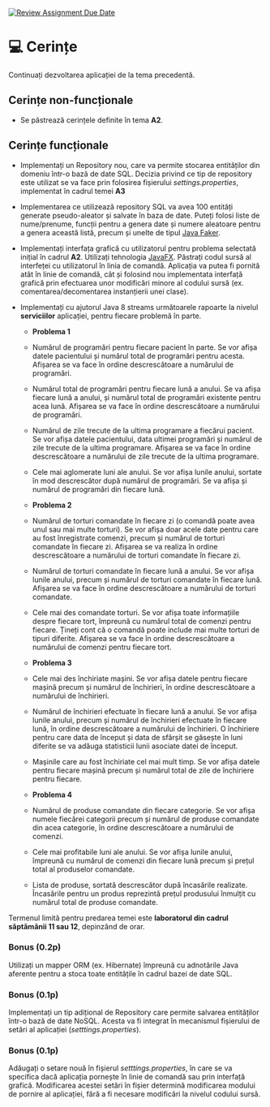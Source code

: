 [![Review Assignment Due Date](https://classroom.github.com/assets/deadline-readme-button-22041afd0340ce965d47ae6ef1cefeee28c7c493a6346c4f15d667ab976d596c.svg)](https://classroom.github.com/a/QzQB6JSV)

# 💻 Cerințe

Continuați dezvoltarea aplicației de la tema precedentă.

## Cerințe non-funcționale

- Se păstrează cerințele definite în tema **A2**.

## Cerințe funcționale

- Implementați un Repository nou, care va permite stocarea entităților din domeniu într-o bază de date SQL. Decizia
  privind ce tip de repository este utilizat se va face prin folosirea fișierului *settings.properties*, implementat în
  cadrul temei **A3**
- Implementarea ce utilizează repository SQL va avea 100 entități generate pseudo-aleator și salvate în baza de date.
  Puteți folosi liste de nume/prenume, funcții pentru a genera date și numere aleatoare pentru a genera această listă,
  precum și unelte de tipul [Java Faker](https://dius.github.io/java-faker/).
- Implementați interfața grafică cu utilizatorul pentru problema selectată inițial în cadrul **A2**. Utilizați
  tehnologia [JavaFX](https://openjfx.io/). Păstrați codul sursă al interfeței cu utilizatorul în linia de comandă.
  Aplicația va putea fi pornită atât în linie de comandă, cât și folosind nou implementata interfață grafică prin
  efectuarea unor modificări minore al codului sursă (ex. comentarea/decomentarea instanțierii unei clase).
- Implementați cu ajutorul Java 8 streams următoarele rapoarte la nivelul **serviciilor** aplicației, pentru fiecare
  problemă în parte.

    - **Problema 1**
    - Numărul de programări pentru fiecare pacient în parte. Se vor afișa datele pacientului și numărul total de
      programări pentru acesta. Afișarea se va face în ordine descrescătoare a numărului de programări.
    - Numărul total de programări pentru fiecare lună a anului. Se va afișa fiecare lună a anului, și numărul total de
      programări existente pentru acea lună. Afișarea se va face în ordine descrescătoare a numărului de programări.
    - Numărul de zile trecute de la ultima programare a fiecărui pacient. Se vor afișa datele pacientului, data ultimei
      programări și numărul de zile trecute de la ultima programare. Afișarea se va face în ordine descrescătoare a
      numărului de zile trecute de la ultima programare.
    - Cele mai aglomerate luni ale anului. Se vor afișa lunile anului, sortate în mod descrescător după numărul de
      programări. Se va afișa și numărul de programări din fiecare lună.

    - **Problema 2**
    - Numărul de torturi comandate în fiecare zi (o comandă poate avea unul sau mai multe torturi). Se vor afișa doar
      acele date pentru care au fost înregistrate comenzi, precum și numărul de torturi comandate în fiecare zi.
      Afișarea se va realiza în ordine descrescătoare a numărului de torturi comandate în fiecare zi.
    - Numărul de torturi comandate în fiecare lună a anului. Se vor afișa lunile anului, precum și numărul de torturi
      comandate în fiecare lună. Afișarea se va face în ordine descrescătoare a numărului de torturi comandate.
    - Cele mai des comandate torturi. Se vor afișa toate informațiile despre fiecare tort, împreună cu numărul total de
      comenzi pentru fiecare. Țineți cont că o comandă poate include mai multe torturi de tipuri diferite. Afișarea se
      va face în ordine descrescătoare a numărului de comenzi pentru fiecare tort.

    - **Problema 3**
    - Cele mai des închiriate mașini. Se vor afișa datele pentru fiecare mașină precum și numărul de închirieri, în
      ordine descrescătoare a numărului de închirieri.
    - Numărul de închirieri efectuate în fiecare lună a anului. Se vor afișa lunile anului, precum și numărul de
      închirieri efectuate în fiecare lună, în ordine descrescătoare a numărului de închirieri. O închiriere pentru care
      data de început și data de sfârșit se găsește în luni diferite se va adăuga statisticii lunii asociate datei de
      început.
    - Mașinile care au fost închiriate cel mai mult timp. Se vor afișa datele pentru fiecare mașină precum și numărul
      total de zile de închiriere pentru fiecare.

    - **Problema 4**
    - Numărul de produse comandate din fiecare categorie. Se vor afișa numele fiecărei categorii precum și numărul de
      produse comandate din acea categorie, în ordine descrescătoare a numărului de comenzi.
    - Cele mai profitabile luni ale anului. Se vor afișa lunile anului, împreună cu numărul de comenzi din fiecare lună
      precum și prețul total al produselor comandate.
    - Lista de produse, sortată descrescător după încasările realizate. Încasările pentru un produs reprezintă prețul
      produsului înmulțit cu numărul total de produse comandate.

Termenul limită pentru predarea temei este **laboratorul din cadrul săptămânii 11 sau 12**, depinzând de orar.

### Bonus (0.2p)

Utilizați un mapper ORM (ex. Hibernate) împreună cu adnotările Java aferente pentru a stoca toate entitățile în cadrul
bazei de date SQL.

### Bonus (0.1p)

Implementați un tip adițional de Repository care permite salvarea entităților într-o bază de date NoSQL. Acesta va fi
integrat în mecanismul fișierului de setări al aplicației (*setttings.properties*).

### Bonus (0.1p)

Adăugați o setare nouă în fișierul *setttings.properties*, în care se va specifica dacă aplicația pornește în linie de
comandă sau prin interfață grafică. Modificarea acestei setări în fișier determină modificarea modului de pornire al
aplicației, fără a fi necesare modificări la nivelul codului sursă. 
